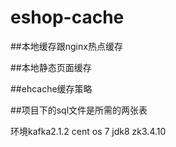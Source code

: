 # eshop-cache
##本地缓存跟nginx热点缓存
  
##本地静态页面缓存
  
##ehcache缓存策略
  
##项目下的sql文件是所需的两张表
  
环境kafka2.1.2 cent os 7 jdk8 zk3.4.10